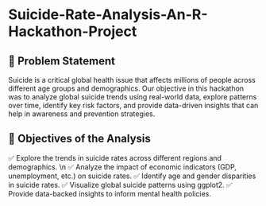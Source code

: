 # Suicide-Rate-Analysis-An-R-Hackathon-Project

## 📌 Problem Statement

Suicide is a critical global health issue that affects millions of people across different age groups and demographics. Our objective in this hackathon was to analyze global suicide trends using real-world data, explore patterns over time, identify key risk factors, and provide data-driven insights that can help in awareness and prevention strategies.

## 🎯 Objectives of the Analysis

✅ Explore the trends in suicide rates across different regions and demographics. \n
✅ Analyze the impact of economic indicators (GDP, unemployment, etc.) on suicide rates.
✅ Identify age and gender disparities in suicide rates.
✅ Visualize global suicide patterns using ggplot2.
✅ Provide data-backed insights to inform mental health policies.
